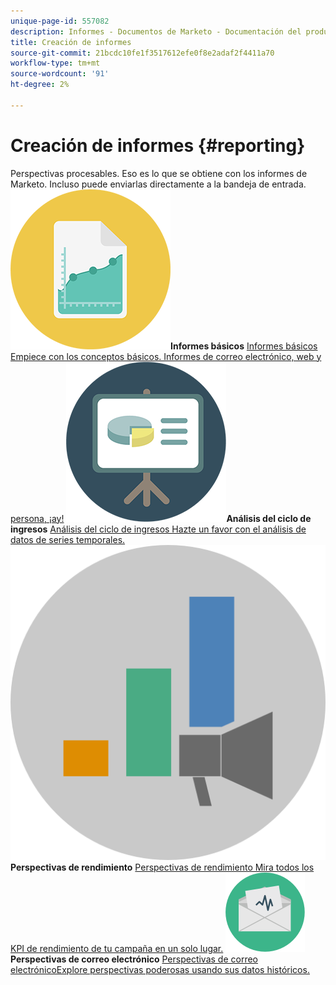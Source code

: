 ```yaml
---
unique-page-id: 557082
description: Informes - Documentos de Marketo - Documentación del producto
title: Creación de informes
source-git-commit: 21bcdc10fe1f3517612efe0f8e2adaf2f4411a70
workflow-type: tm+mt
source-wordcount: '91'
ht-degree: 2%

---
```



# Creación de informes {#reporting}

Perspectivas procesables. Eso es lo que se obtiene con los informes de Marketo. Incluso puede enviarlas directamente a la bandeja de entrada.
**![Informes básicos](assets/documents-bookmarks-17.png)Informes básicos** [Informes básicos Empiece con los conceptos básicos. Informes de correo electrónico, web y persona, ¡ay!](https://docs.marketo.com/display/DOCS/Basic+Reporting)     **![Análisis del ciclo de ingresos](assets/seo-08.png)Análisis del ciclo de ingresos** [Análisis del ciclo de ingresos Hazte un favor con el análisis de datos de series temporales.](https://docs.marketo.com/display/DOCS/Revenue+Cycle+Analytics)     **![Perspectivas de rendimiento](assets/mpi-for-docs-2x.png)Perspectivas de rendimiento** [Perspectivas de rendimiento Mira todos los KPI de rendimiento de tu campaña en un solo lugar.](https://docs.marketo.com/display/DOCS/Marketing+Performance+Insights)     **![Perspectivas de correo electrónico](assets/email-insights.png)Perspectivas de correo electrónico** [Perspectivas de correo electrónicoExplore perspectivas poderosas usando sus datos históricos.](https://docs.marketo.com/display/DOCS/Email+Insights)
